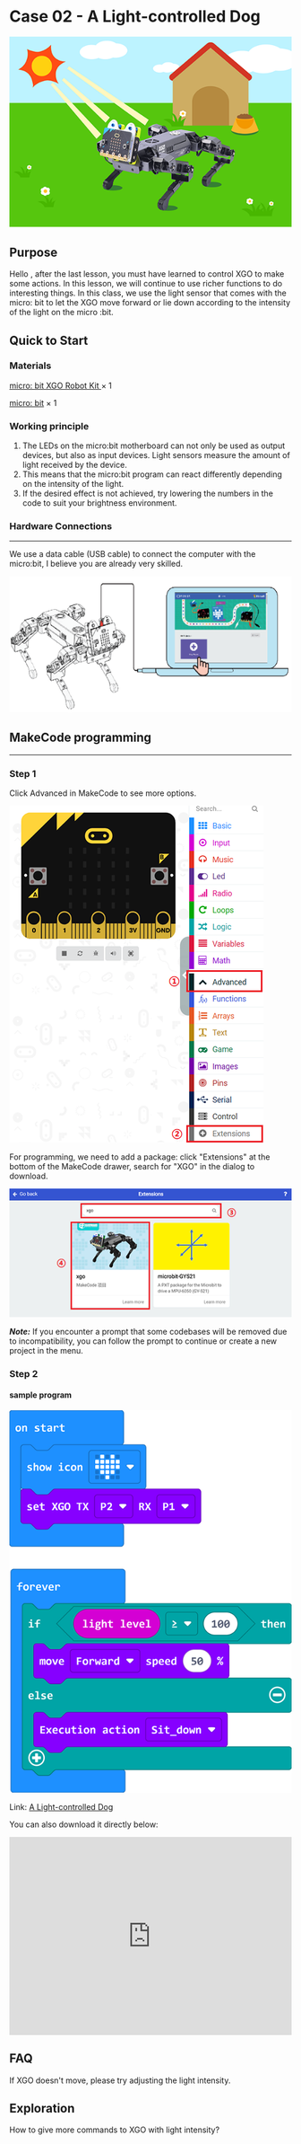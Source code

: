 # Case 02 - A Light-controlled Dog

![](./images/xgo-2-1.png)

## Purpose 

Hello , after the last lesson, you must have learned to control XGO to make some actions. In this lesson, we will continue to use richer functions to do interesting things. In this class, we use the light sensor that comes with the micro: bit to let the XGO move forward or lie down according to the intensity of the light on the micro :bit.

## Quick to Start

### Materials 

[micro: bit XGO Robot Kit ](https://www.elecfreaks.com/micro-bit-xgo-robot-kit.html) × 1

[micro: bit](https://www.elecfreaks.com/bbc-micro-bit-board-for-coding-programming-microbit.html) × 1

### Working principle

1. The LEDs on the micro:bit motherboard can not only be used as output devices, but also as input devices. Light sensors measure the amount of light received by the device.
2. This means that the micro:bit program can react differently depending on the intensity of the light.
3. If the desired effect is not achieved, try lowering the numbers in the code to suit your brightness environment.

### Hardware Connections
---
We use a data cable (USB cable) to connect the computer with the micro:bit, I believe you are already very skilled.

![](./images/microbit-xgo-robot-kit-22.png)

## MakeCode programming
---
### Step 1

Click Advanced in MakeCode to see more options.

![](./images/microbit-xgo-robot-kit-10.png)

For programming, we need to add a package: click "Extensions" at the bottom of the MakeCode drawer, search for "XGO" in the dialog to download.

![](./images/microbit-xgo-robot-kit-11.png)

***Note:*** If you encounter a prompt that some codebases will be removed due to incompatibility, you can follow the prompt to continue or create a new project in the menu.

### Step 2

#### sample program

![](./images/xgo-2-2.png)

Link: [A Light-controlled Dog](https://makecode.microbit.org/_YVJe8eefmbqo)

You can also download it directly below:

<div style="position:relative;height:0;padding-bottom:70%;overflow:hidden;"><iframe style="position:absolute;top:0;left:0;width:100%;height:100%;" src="https://makecode.microbit.org/#pub:_Am1UcXJPoAr3" frameborder="0" sandbox="allow-popups allow-forms allow-scripts allow-same-origin"></iframe></div> 

## FAQ

If XGO doesn't move, please try adjusting the light intensity. 

## Exploration

How to give more commands to XGO with light intensity? 
